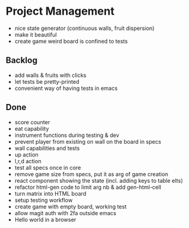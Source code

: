 # Project Management
- nice state generator (continuous walls, fruit dispersion)
- make it beautiful
- create game weird board is confined to tests


## Backlog
- add walls & fruits with clicks
- let tests be pretty-printed
- convenient way of having tests in emacs

## Done
- score counter
- eat capability
- instrument functions during testing & dev
- prevent player from existing on wall on the board in specs
- wall capabilities and tests
- up action
- l,r,d action
- test all specs once in core
- remove game size from specs, put it as arg of game creation
- react component showing the state (incl. adding keys to table elts)
- refactor html-gen code to limit arg nb & add gen-html-cell
- turn matrix into HTML board
- setup testing workflow
- create game with empty board, working test
- allow magit auth with 2fa outside emacs
- Hello world in a browser

